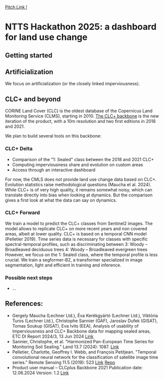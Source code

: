 [Pitch Link !](https://inseefrlab.github.io/hackathon-ntts-2025/)

# NTTS Hackathon 2025: a dashboard for land use change

## Getting started

## Artificialization
We focus on artificialization (or the closely linked imperviousness).


## CLC+ and beyond
CORINE Land Cover (CLC) is the oldest database of the Copernicus Land Monitoring Service (CLMS), starting in 2010. [The CLC+ backbone](https://land.copernicus.eu/en/products/clc-backbone?tab=overview) is the new iteration of the product, with a 10m resolution and two first editions in 2018 and 2021.

We plan to build several tools on this backbone:

### CLC+ Delta
- Comparison of the "1: Sealed" class between the 2018 and 2021 CLC+
- Computing imperviousness share and evolution on custom areas
- Access through an interactive dashboard

For now, the CMLS does not provide land use change data based on CLC+. Evolution statistics raise methodological questions (Maucha et al. 2024). While CLC+ is of very high quality, it remains somewhat noisy, which can translate directly into bias when looking at dynamics. But the comparison gives a first look at what the data can say on dynamics.

### CLC+ Forward
We train a model to predict the CLC+ classes from Sentinel2 images. The model allows to replicate CLC+ on more recent years and non covered areas, albeit at lower quality.
CLC+ is based on a temporal CNN model (Pelletier 2019). Time series data is necessary for classes with specific spectral-temporal profiles, such as discriminating between
3: Woody – Broadleaved deciduous trees
4: Woody – Broadleaved evergreen trees 
However, we focus on the 1: Sealed class, where the temporal profile is less crucial.
We train a segformer-B2, a transformer specialized in image segmentation, light and efficient in training and inference.

### Possible next steps
- ...


## References:
- Gergely Maucha (Lechner Ltd.), Éva Kerékgyártó (Lechner Ltd.), Viktória Turos (Lechner Ltd.), Christophe Sannier (GAF), Jaroslav Dufek (GISAT), Tomas Soukup (GISAT), Eva Ivits (EEA), Analysis of usability of Imperviousness and CLC+ Backbone data for mapping sealed areas, ETC DI Report 2024/3, 13 Jun 2024
[Link](https://www.eionet.europa.eu/etcs/etc-di/products/etc-di-report-2024-3-analysis-of-usability-of-imperviousness-and-clc-backbone-data-for-mapping-sealed-areas)
- Sannier, Christophe, et al. "Harmonized Pan-European Time Series for Monitoring Soil Sealing." Land 13.7 (2024): 1087.
[Link](https://www.mdpi.com/2073-445X/13/7/1087)
- Pelletier, Charlotte, Geoffrey I. Webb, and François Petitjean. "Temporal convolutional neural network for the classification of satellite image time series." Remote Sensing 11.5 (2019): 523
[Link](https://www.mdpi.com/2072-4292/11/5/523)
[Repo](https://github.com/charlotte-pel/temporalCNN)
- Product user manual – CLCplus Backbone 2021 Publication date: 12.06.2024  Version: 1.2
[Link](https://land.copernicus.eu/en/products/clc-backbone?tab=documentation)


